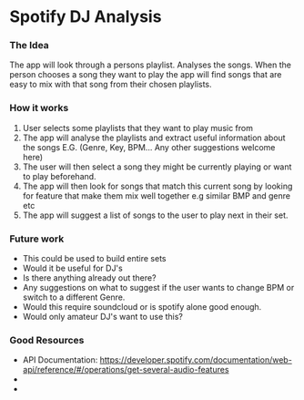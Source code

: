 # Spotify DJ Analysis

### The Idea
The app will look through a persons playlist. Analyses the songs. When the person chooses a song they want to play the app will find songs that are easy to mix with that song from their chosen playlists. 

### How it works

1. User selects some playlists that they want to play music from 
2. The app will analyse the playlists and extract useful information about the songs E.G. (Genre, Key, BPM... Any other suggestions welcome here)
3. The user will then select a song they might be currently playing or want to play beforehand.
4. The app will then look for songs that match this current song by looking for feature that make them mix well together e.g similar BMP and genre etc
5. The app will suggest a list of songs to the user to play next in their set.

### Future work
- This could be used to build entire sets
- Would it be useful for DJ's 
- Is there anything already out there?
- Any suggestions on what to suggest if the user wants to change BPM or switch to a different Genre.
- Would this require soundcloud or is spotify alone good enough.
- Would only amateur DJ's want to use this?

### Good Resources 
- API Documentation: https://developer.spotify.com/documentation/web-api/reference/#/operations/get-several-audio-features
- 
- 
